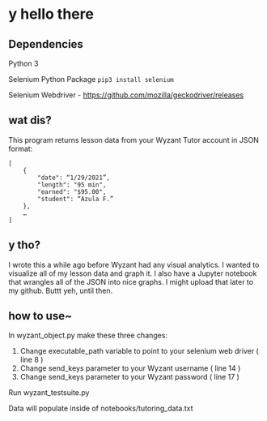 # y hello there

## Dependencies
Python 3

Selenium Python Package
```pip3 install selenium```

Selenium Webdriver - https://github.com/mozilla/geckodriver/releases

## wat dis?
This program returns lesson data from your Wyzant Tutor account in JSON format:

```
[
	{
		"date": “1/29/2021”, 
		"length": "95 min", 
		"earned": "$95.00", 
		"student": “Azula F.”
	},
	…
]
```

## y tho?
I wrote this a while ago before Wyzant had any visual analytics.  I wanted to visualize all of my lesson data and graph it.  I also have a Jupyter notebook that wrangles all of the JSON into nice graphs.  I might upload that later to my github.  Buttt yeh, until then.

## how to use~
In wyzant_object.py make these three changes:
1. Change executable_path variable to point to your selenium web driver ( line 8 )
2. Change send_keys parameter to your Wyzant username ( line 14 )
3. Change send_keys parameter to your Wyzant password ( line 17 )

Run wyzant_testsuite.py

Data will populate inside of notebooks/tutoring_data.txt
